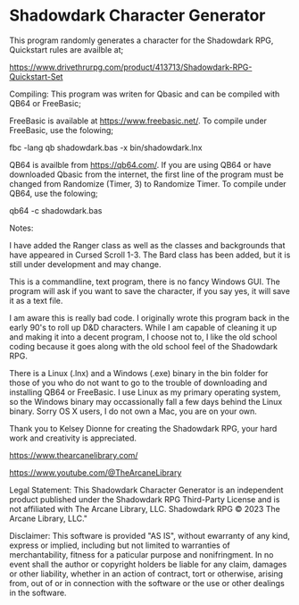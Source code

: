 # Shadowdark Character Generator

This program randomly generates a character for the Shadowdark RPG, Quickstart rules are availble at;

https://www.drivethrurpg.com/product/413713/Shadowdark-RPG-Quickstart-Set

Compiling:
This program was writen for Qbasic and can be compiled with QB64 or FreeBasic;

FreeBasic is available at https://www.freebasic.net/. To compile under FreeBasic, use the folowing;

fbc -lang qb shadowdark.bas -x bin/shadowdark.lnx

QB64 is availble from https://qb64.com/. If you are using QB64 or have downloaded Qbasic from the internet, the first line of the program must be changed from Randomize (Timer, 3) to Randomize Timer. To compile under QB64, use the folowing;

qb64 -c shadowdark.bas

Notes:

I have added the Ranger class as well as the classes and backgrounds that have appeared in Cursed Scroll 1-3. The Bard class has been added, but it is still under development and may change.

This is a commandline, text program, there is no fancy Windows GUI. The program will ask if you want to save the character, if you say yes, it will save it as a text file.

I am aware this is really bad code. I originally wrote this program back in the early 90's to roll up D&D characters. While I am capable of cleaning it up and making it into a decent program, I choose not to, I like the old school coding because it goes along with the old school feel of the Shadowdark RPG.

There is a Linux (.lnx) and a Windows (.exe) binary in the bin folder for those of you who do not want to go to the trouble of downloading and installing QB64 or FreeBasic. I use Linux as my primary operating system, so the Windows binary may occassionally fall a few days behind the Linux binary. Sorry OS X users, I do not own a Mac, you are on your own.

Thank you to Kelsey Dionne for creating the Shadowdark RPG, your hard work and creativity is appreciated.

https://www.thearcanelibrary.com/

https://www.youtube.com/@TheArcaneLibrary

Legal Statement:
This Shadowdark Character Generator is an independent product published under the Shadowdark RPG Third-Party License and is not affiliated with The Arcane Library, LLC. Shadowdark RPG © 2023 The Arcane Library, LLC."

Disclaimer:
This software is provided "AS IS", without ewarranty of any kind, express or implied, including but not limited to warranties of merchantability, fitness for a paticular purpose and nonifringment. In no event shall the author or copyright holders be liable for any claim, damages or other liability, whether in an action of contract, tort or otherwise, arising from, out of or in connection with the software or the use or other dealings in the software.
